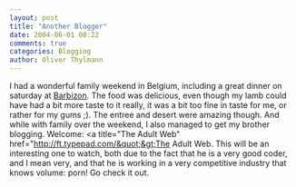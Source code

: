 ```yaml
---
layout: post
title: "Another Blogger"
date: 2004-06-01 08:22
comments: true
categories: Blogging
author: Oliver Thylmann
---
```



I had a wonderful family weekend in Belgium, including a great dinner on saturday at [Barbizon](http://www.barbizon.be/). The food was delicious, even though my lamb could have had a bit more taste to it really, it was a bit too fine in taste for me, or rather for my gums ;). The entree and desert were amazing though. And while with family over the weekend, I also managed to get my brother blogging. Welcome: &lt;a title=&quot;The Adult Web&quot; href=&quot;http://ft.typepad.com/&quot;&gt;The Adult Web. This will be an interesting one to watch, both due to the fact that he is a very good coder, and I mean very, and that he is working in a very competitive industry that knows volume: porn! Go check it out.


